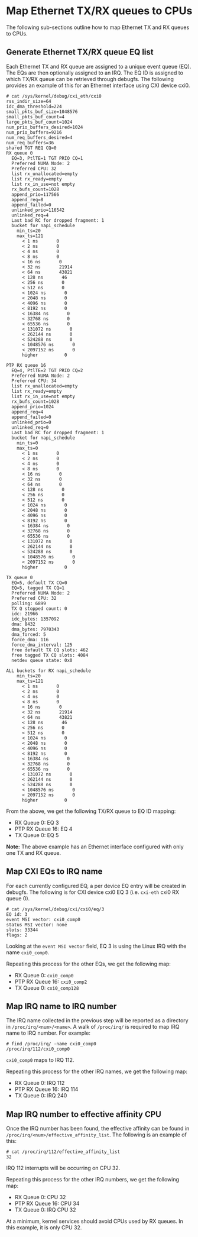 # Map Ethernet TX/RX queues to CPUs

The following sub-sections outline how to map Ethernet TX and RX queues to CPUs.

## Generate Ethernet TX/RX queue EQ list

Each Ethernet TX and RX queue are assigned to a unique event queue (EQ). The EQs are then optionally assigned to an IRQ. The EQ ID is assigned to which TX/RX queue can be retrieved through debugfs. The following provides an example of this for an Ethernet interface using CXI device cxi0.

```screen
# cat /sys/kernel/debug/cxi_eth/cxi0
rss_indir_size=64
idc_dma_threshold=224
small_pkts_buf_size=1048576
small_pkts_buf_count=4
large_pkts_buf_count=1024
num_prio_buffers_desired=1024
num_prio_buffers=9216
num_req_buffers_desired=4
num_req_buffers=36
shared TGT REQ CQ=0
RX queue 0
  EQ=3, PtlTE=1 TGT PRIO CQ=1
  Preferred NUMA Node: 2
  Preferred CPU: 32
  list rx_unallocated=empty
  list rx_ready=empty
  list rx_in_use=not empty
  rx_bufs_count=1028
  append_prio=117566
  append_req=8
  append_failed=0
  unlinked_prio=116542
  unlinked_req=4
  Last bad RC for dropped fragment: 1
  bucket for napi_schedule
    min_ts=20
    max_ts=121
      < 1 ns       0
      < 2 ns       0
      < 4 ns       0
      < 8 ns       0
      < 16 ns       0
      < 32 ns       21914
      < 64 ns       43821
      < 128 ns       46
      < 256 ns       0
      < 512 ns       0
      < 1024 ns       0
      < 2048 ns       0
      < 4096 ns       0
      < 8192 ns       0
      < 16384 ns       0
      < 32768 ns       0
      < 65536 ns       0
      < 131072 ns       0
      < 262144 ns       0
      < 524288 ns       0
      < 1048576 ns       0
      < 2097152 ns       0
      higher          0

PTP RX queue 16
  EQ=4, PtlTE=2 TGT PRIO CQ=2
  Preferred NUMA Node: 2
  Preferred CPU: 34
  list rx_unallocated=empty
  list rx_ready=empty
  list rx_in_use=not empty
  rx_bufs_count=1028
  append_prio=1024
  append_req=4
  append_failed=0
  unlinked_prio=0
  unlinked_req=0
  Last bad RC for dropped fragment: 1
  bucket for napi_schedule
    min_ts=0
    max_ts=0
      < 1 ns       0
      < 2 ns       0
      < 4 ns       0
      < 8 ns       0
      < 16 ns       0
      < 32 ns       0
      < 64 ns       0
      < 128 ns       0
      < 256 ns       0
      < 512 ns       0
      < 1024 ns       0
      < 2048 ns       0
      < 4096 ns       0
      < 8192 ns       0
      < 16384 ns       0
      < 32768 ns       0
      < 65536 ns       0
      < 131072 ns       0
      < 262144 ns       0
      < 524288 ns       0
      < 1048576 ns       0
      < 2097152 ns       0
      higher          0

TX queue 0
  EQ=5, default TX CQ=0
  EQ=5, tagged TX CQ=1
  Preferred NUMA Node: 2
  Preferred CPU: 32
  polling: 6899
  TX Q stopped count: 0
  idc: 21966
  idc_bytes: 1357092
  dma: 8432
  dma_bytes: 7970343
  dma_forced: 5
  force_dma: 116
  force_dma_interval: 125
  free default TX CQ slots: 462
  free tagged TX CQ slots: 4084
  netdev queue state: 0x0

ALL buckets for RX napi_schedule
    min_ts=20
    max_ts=121
      < 1 ns       0
      < 2 ns       0
      < 4 ns       0
      < 8 ns       0
      < 16 ns       0
      < 32 ns       21914
      < 64 ns       43821
      < 128 ns       46
      < 256 ns       0
      < 512 ns       0
      < 1024 ns       0
      < 2048 ns       0
      < 4096 ns       0
      < 8192 ns       0
      < 16384 ns       0
      < 32768 ns       0
      < 65536 ns       0
      < 131072 ns       0
      < 262144 ns       0
      < 524288 ns       0
      < 1048576 ns       0
      < 2097152 ns       0
      higher          0
```

From the above, we get the following TX/RX queue to EQ ID mapping:

- RX Queue 0: EQ 3
- PTP RX Queue 16: EQ 4
- TX Queue 0: EQ 5

**Note:** The above example has an Ethernet interface configured with only one TX and RX queue.

## Map CXI EQs to IRQ name

For each currently configured EQ, a per device EQ entry will be created in debugfs. The following is for CXI device cxi0 EQ 3 (i.e. `cxi-eth` cxi0 RX queue 0).

```screen
# cat /sys/kernel/debug/cxi/cxi0/eq/3
EQ id: 3
event MSI vector: cxi0_comp0
status MSI vector: none
slots: 33344
flags: 2
```

Looking at the `event MSI vector` field, EQ 3 is using the Linux IRQ with the name `cxi0_comp0`.

Repeating this process for the other EQs, we get the following map:

- RX Queue 0: `cxi0_comp0`
- PTP RX Queue 16: `cxi0_comp2`
- TX Queue 0: `cxi0_comp128`

## Map IRQ name to IRQ number

The IRQ name collected in the previous step will be reported as a directory in `/proc/irq/<num>/<name>`. A walk of `/proc/irq/` is required to map IRQ name to IRQ number. For example:

```screen
# find /proc/irq/ -name cxi0_comp0
/proc/irq/112/cxi0_comp0
```

`cxi0_comp0` maps to IRQ 112.

Repeating this process for the other IRQ names, we get the following map:

- RX Queue 0: IRQ 112
- PTP RX Queue 16: IRQ 114
- TX Queue 0: IRQ 240

## Map IRQ number to effective affinity CPU

Once the IRQ number has been found, the effective affinity can be found in `/proc/irq/<num>/effective_affinity_list`. The following is an example of this:

```screen
# cat /proc/irq/112/effective_affinity_list
32
```

IRQ 112 interrupts will be occurring on CPU 32.

Repeating this process for the other IRQ numbers, we get the following map:

- RX Queue 0: CPU 32
- PTP RX Queue 16: CPU 34
- TX Queue 0: IRQ CPU 32

At a minimum, kernel services should avoid CPUs used by RX queues. In this example, it is only CPU 32.
